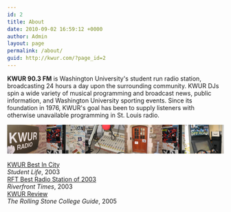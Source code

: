 ```yaml
---
id: 2
title: About
date: 2010-09-02 16:59:12 +0000
author: Admin
layout: page
permalink: /about/
guid: http://kwur.com/?page_id=2
---
```


<p>
  <strong>KWUR 90.3 FM</strong> is Washington University's student run radio station, broadcasting 24 hours a day upon the surrounding community. KWUR DJs spin a wide variety of musical programming and broadcast news, public information, and Washington University sporting events. Since its foundation in 1976, KWUR's goal has been to supply listeners with otherwise unavailable programming in St. Louis radio.
</p>
  
<p>
  <img alt="kwur-station-about" src="/assets/img/station.jpg" class="full-width" />
</p>
  
<div class="container">
  <div class="row"> 
    <div class="col">
      <a href="http://www.studlife.com/archives/News/2003/09/29/KWURbestincity/" target="_blank">KWUR Best In City</a><br>
      <em>Student Life</em>, 2003
    </div>
    <div class="col-5">
      <a href="https://www.riverfronttimes.com/bestof/2003/award/best-radio-station-31233/" target="_blank">RFT Best Radio Station of 2003</a><br>
      <em>Riverfront Times</em>, 2003
    </div>
    <div class="col">
      <a href="/assets/img/rsreview.jpg">KWUR Review</a><br>
      <em>The Rolling Stone College Guide</em>, 2005 
    </div>
  </div>
</div>